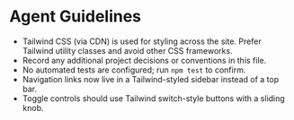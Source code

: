 # Agent Guidelines

- Tailwind CSS (via CDN) is used for styling across the site. Prefer Tailwind utility classes and avoid other CSS frameworks.
- Record any additional project decisions or conventions in this file.
- No automated tests are configured; run `npm test` to confirm.
- Navigation links now live in a Tailwind-styled sidebar instead of a top bar.
- Toggle controls should use Tailwind switch-style buttons with a sliding knob.

